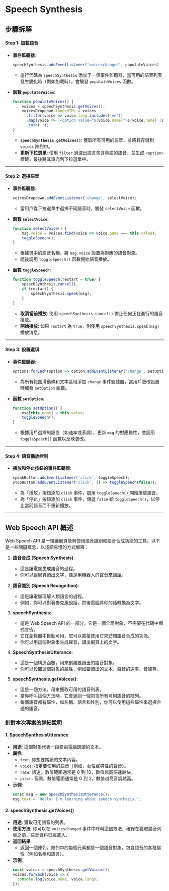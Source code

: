 # Speech Synthesis

## 步驟拆解
#### Step 1: 加載語音
- **事件監聽器**: 
  ```javascript
  speechSynthesis.addEventListener('voiceschanged', populateVoices)
  ```
  - 這行代碼為 `speechSynthesis` 添加了一個事件監聽器，當可用的語音列表發生變化時（例如加載時），會觸發 `populateVoices` 函數。
  
- **函數 `populateVoices`**:
  ```javascript
  function populateVoices() {
      voices = speechSynthesis.getVoices();
      voicesDropdown.innerHTML = voices
        .filter(voice => voice.lang.includes('en'))
        .map(voice => `<option value="${voice.name}">${voice.name} (${voice.lang})</option>`)
        .join('');
  }
  ```
  - **`speechSynthesis.getVoices()`**: 獲取所有可用的語音，並將其存儲到 `voices` 陣列中。
  - **更新下拉選單**: 使用 `filter` 過濾出語言包含英語的語音，並生成 `<option>` 標籤，最後將其填充到下拉選單中。

---

#### Step 2: 選擇語音
- **事件監聽器**:
  ```javascript
  voicesDropdown.addEventListener('change', selectVoice);
  ```
  - 當用戶從下拉選單中選擇不同語音時，觸發 `selectVoice` 函數。

- **函數 `selectVoice`**:
  ```javascript
  function selectVoice() {
      msg.voice = voices.find(voice => voice.name === this.value);
      toggleSpeech();
  }
  ```
  - 根據選中的語音名稱，將 `msg.voice` 設置為對應的語音對象。
  - 隨後調用 `toggleSpeech()` 函數開始語音播放。

- **函數 `toggleSpeech`**:
  ```javascript
  function toggleSpeech(restart = true) {
      speechSynthesis.cancel();
      if (restart) {
          speechSynthesis.speak(msg);
      }
  }
  ```
  - **取消當前播放**: 使用 `speechSynthesis.cancel()` 停止任何正在進行的語音播放。
  - **開始播放**: 如果 `restart` 為 `true`，則使用 `speechSynthesis.speak(msg)` 播放消息。

---

#### Step 3: 設置選項
- **事件監聽器**:
  ```javascript
  options.forEach(option => option.addEventListener('change', setOption));
  ```
  - 為所有範圍滑動條和文本區域添加 `change` 事件監聽器，當用戶更改設置時觸發 `setOption` 函數。

- **函數 `setOption`**:
  ```javascript
  function setOption() {
      msg[this.name] = this.value;
      toggleSpeech();
  }
  ```
  - 根據用戶選擇的設置（如速率或音調），更新 `msg` 的對應屬性，並調用 `toggleSpeech()` 函數以反映更改。

---

#### Step 4: 語音播放控制
- **播放和停止按鈕的事件監聽器**:
  ```javascript
  speakButton.addEventListener('click', toggleSpeech);
  stopButton.addEventListener('click', () => toggleSpeech(false));
  ```
  - 為「播放」按鈕添加 `click` 事件，調用 `toggleSpeech()` 開始播放語音。
  - 為「停止」按鈕添加 `click` 事件，傳遞 `false` 給 `toggleSpeech()`，以停止當前語音而不重新播放。

---

## Web Speech API 概述

Web Speech API 是一組讓網頁能夠使用語音識別和語音合成功能的工具。以下是一些關鍵概念，以淺顯易懂的方式解釋：

1. **語音合成 (Speech Synthesis)**:
   - 這是讓電腦生成語音的過程。
   - 你可以讓網頁讀出文字，像是用機器人的聲音來講話。

2. **語音識別 (Speech Recognition)**:
   - 這是讓電腦理解人類語言的過程。
   - 例如，你可以對著麥克風說話，然後電腦將你的話轉換為文字。

3. **speechSynthesis**:
   - 這是 Web Speech API 的一部分，它是一個全局對象，不需要在代碼中顯式宣告。
   - 它在瀏覽器中自動可用，您可以直接使用它來訪問語音合成的功能。
   - 你可以用這個對象來生成聲音，讀出網頁上的文字。

4. **SpeechSynthesisUtterance**:
   - 這是一個構造函數，用來創建要讀出的語音對象。
   - 你可以設置這個對象的屬性，例如要讀出的文本、聲音的速率、音調等。

5. **speechSynthesis.getVoices()**:
   - 這是一個方法，用來獲取可用的語音列表。
   - 當你呼叫這個方法時，它會返回一個包含所有可用語音的陣列。
   - 每個語音都有屬性，如名稱、語言和性別，你可以使用這些屬性來選擇合適的語音。

### 針對本次專案的詳細說明

#### 1. SpeechSynthesisUtterance
- **用途**: 這個對象代表一段要由電腦朗讀的文本。
- **屬性**:
  - `text`: 你想要朗讀的文本內容。
  - `voice`: 指定要使用的語音（例如，女性或男性的聲音）。
  - `rate`: 語速，數值範圍通常是 0 到 10，數值越高語速越快。
  - `pitch`: 音調，數值範圍通常是 0 到 2，數值越高音調越高。
- **示例**: 
  ```javascript
  const msg = new SpeechSynthesisUtterance();
  msg.text = "Hello! I'm learning about speech synthesis.";
  ```

#### 2. speechSynthesis.getVoices()
- **用途**: 獲取可用語音的列表。
- **使用方法**: 你可以在 `voiceschanged` 事件中呼叫這個方法，確保在獲取語音列表之前，語音資料已經載入。
- **返回結果**: 
  - 返回一個陣列，陣列中的每個元素都是一個語音對象，包含語音的各種屬性（例如名稱和語言）。
- **示例**:
  ```javascript
  const voices = speechSynthesis.getVoices();
  voices.forEach(voice => {
    console.log(voice.name, voice.lang);
  });
  ```
